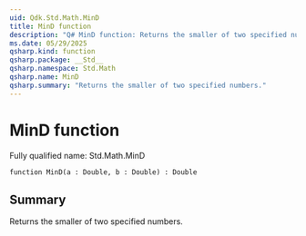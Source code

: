 ```yaml
---
uid: Qdk.Std.Math.MinD
title: MinD function
description: "Q# MinD function: Returns the smaller of two specified numbers."
ms.date: 05/29/2025
qsharp.kind: function
qsharp.package: __Std__
qsharp.namespace: Std.Math
qsharp.name: MinD
qsharp.summary: "Returns the smaller of two specified numbers."
---
```


# MinD function

Fully qualified name: Std.Math.MinD

```qsharp
function MinD(a : Double, b : Double) : Double
```

## Summary
Returns the smaller of two specified numbers.
